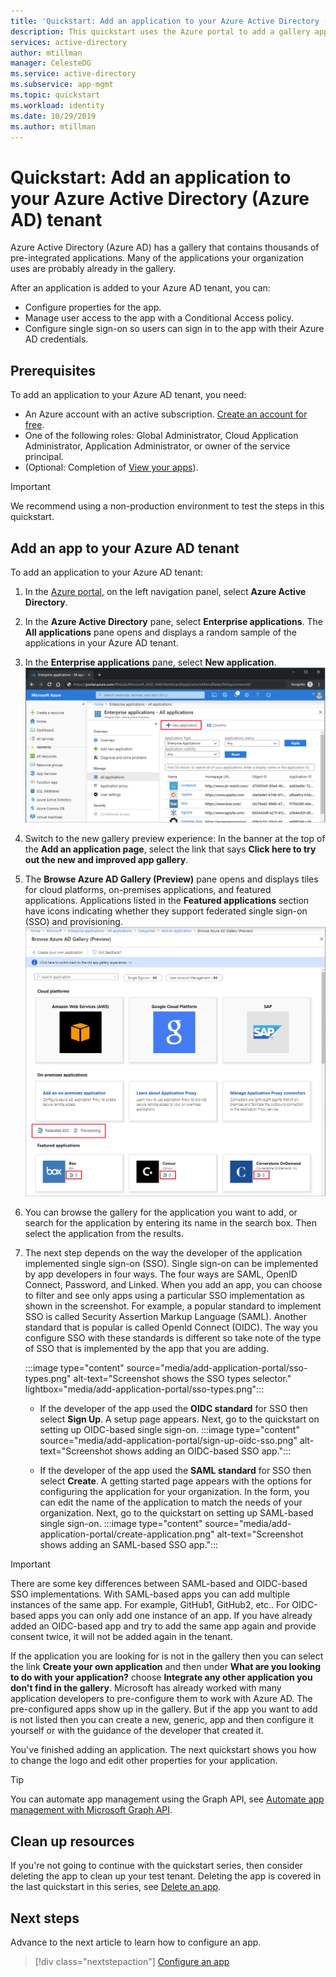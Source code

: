 ```yaml
---
title: 'Quickstart: Add an application to your Azure Active Directory (Azure AD) tenant'
description: This quickstart uses the Azure portal to add a gallery application to your Azure Active Directory (Azure AD) tenant.
services: active-directory
author: mtillman
manager: CelesteDG
ms.service: active-directory
ms.subservice: app-mgmt
ms.topic: quickstart
ms.workload: identity
ms.date: 10/29/2019
ms.author: mtillman
---
```


# Quickstart: Add an application to your Azure Active Directory (Azure AD) tenant

Azure Active Directory (Azure AD) has a gallery that contains thousands of pre-integrated applications. Many of the applications your organization uses are probably already in the gallery.

After an application is added to your Azure AD tenant, you can:

- Configure properties for the app.
- Manage user access to the app with a Conditional Access policy.
- Configure single sign-on so users can sign in to the app with their Azure AD credentials.

## Prerequisites

To add an application to your Azure AD tenant, you need:

- An Azure account with an active subscription. [Create an account for free](https://azure.microsoft.com/free/?WT.mc_id=A261C142F).
- One of the following roles: Global Administrator, Cloud Application Administrator, Application Administrator, or owner of the service principal.
- (Optional: Completion of [View your apps](view-applications-portal.md)).

>[!IMPORTANT]
>We recommend using a non-production environment to test the steps in this quickstart.

## Add an app to your Azure AD tenant

To add an application to your Azure AD tenant:

1. In the [Azure portal](https://portal.azure.com), on the left navigation panel, select **Azure Active Directory**.
2. In the **Azure Active Directory** pane, select **Enterprise applications**. The **All applications** pane opens and displays a random sample of the applications in your Azure AD tenant.
3. In the **Enterprise applications** pane, select **New application**. 
    ![Select New application to add a gallery app to your tenant](media/add-application-portal/new-application.png)
4. Switch to the new gallery preview experience: In the banner at the top of the **Add an application page**, select the link that says **Click here to try out the new and improved app gallery**.
5. The **Browse Azure AD Gallery (Preview)** pane opens and displays tiles for cloud platforms, on-premises applications, and featured applications. Applications listed in the **Featured applications** section have icons indicating whether they support federated single sign-on (SSO) and provisioning. 
    ![Search for an app by name or category](media/add-application-portal/browse-gallery.png)
6. You can browse the gallery for the application you want to add, or search for the application by entering its name in the search box. Then select the application from the results. 
7. The next step depends on the way the developer of the application implemented single sign-on (SSO). Single sign-on can be implemented by app developers in four ways. The four ways are SAML, OpenID Connect, Password, and Linked. When you add an app, you can choose to filter and see only apps using a particular SSO implementation as shown in the screenshot. For example, a popular standard to implement SSO is called Security Assertion Markup Language (SAML). Another standard that is popular is called OpenId Connect (OIDC). The way you configure SSO with these standards is different so take note of the type of SSO that is implemented by the app that you are adding.

    :::image type="content" source="media/add-application-portal/sso-types.png" alt-text="Screenshot shows the SSO types selector." lightbox="media/add-application-portal/sso-types.png":::

    - If the developer of the app used the **OIDC standard** for SSO then select **Sign Up**. A setup page appears. Next, go to the quickstart on setting up OIDC-based single sign-on.
    :::image type="content" source="media/add-application-portal/sign-up-oidc-sso.png" alt-text="Screenshot shows adding an OIDC-based SSO app.":::

    - If the developer of the app used the **SAML standard** for SSO then select **Create**. A getting started page appears with the options for configuring the application for your organization. In the form, you can edit the name of the application to match the needs of your organization. Next, go to the quickstart on setting up SAML-based single sign-on.
    :::image type="content" source="media/add-application-portal/create-application.png" alt-text="Screenshot shows adding an SAML-based SSO app.":::


> [!IMPORTANT]
> There are some key differences between SAML-based and OIDC-based SSO implementations. With SAML-based apps you can add multiple instances of the same app. For example, GitHub1, GitHub2, etc.. For OIDC-based apps you can only add one instance of an app. If you have already added an OIDC-based app and try to add the same app again and provide consent twice, it will not be added again in the tenant.

If the application you are looking for is not in the gallery then you can select the link **Create your own application** and then under **What are you looking to do with your application?** choose **Integrate any other application you don't find in the gallery**. Microsoft has already worked with many application developers to pre-configure them to work with Azure AD. The pre-configured apps show up in the gallery. But if the app you want to add is not listed then you can create a new, generic, app and then configure it yourself or with the guidance of the developer that created it.

You've finished adding an application. The next quickstart shows you how to change the logo and edit other properties for your application.

> [!TIP]
> You can automate app management using the Graph API, see [Automate app management with Microsoft Graph API](/graph/application-saml-sso-configure-api).

## Clean up resources

If you're not going to continue with the quickstart series, then consider deleting the app to clean up your test tenant. Deleting the app is covered in the last quickstart in this series, see [Delete an app](delete-application-portal.md).

## Next steps

Advance to the next article to learn how to configure an app.
> [!div class="nextstepaction"]
> [Configure an app](add-application-portal-configure.md)